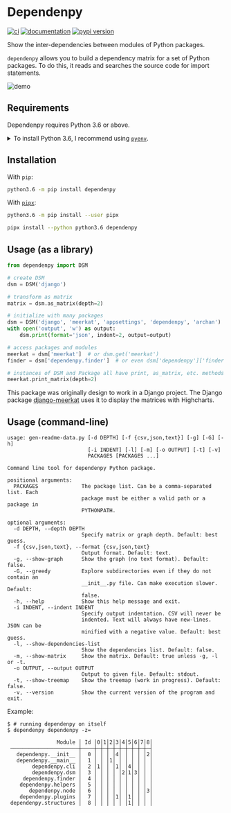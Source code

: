 # Dependenpy

[![ci](https://github.com/pawamoy/dependenpy/workflows/ci/badge.svg)](https://github.com/pawamoy/dependenpy/actions?query=workflow%3Aci)
[![documentation](https://img.shields.io/badge/docs-mkdocs%20material-blue.svg?style=flat)](https://pawamoy.github.io/dependenpy/)
[![pypi version](https://img.shields.io/pypi/v/dependenpy.svg)](https://pypi.org/project/dependenpy/)

Show the inter-dependencies between modules of Python packages.

`dependenpy` allows you to build a dependency matrix for a set of Python packages.
To do this, it reads and searches the source code for import statements.

![demo](demo.svg)

## Requirements

Dependenpy requires Python 3.6 or above.

<details>
<summary>To install Python 3.6, I recommend using <a href="https://github.com/pyenv/pyenv"><code>pyenv</code></a>.</summary>

```bash
# install pyenv
git clone https://github.com/pyenv/pyenv ~/.pyenv

# setup pyenv (you should also put these three lines in .bashrc or similar)
export PATH="${HOME}/.pyenv/bin:${PATH}"
export PYENV_ROOT="${HOME}/.pyenv"
eval "$(pyenv init -)"

# install Python 3.6
pyenv install 3.6.8

# make it available globally
pyenv global system 3.6.8
```
</details>

## Installation

With `pip`:
```bash
python3.6 -m pip install dependenpy
```

With [`pipx`](https://github.com/pipxproject/pipx):
```bash
python3.6 -m pip install --user pipx

pipx install --python python3.6 dependenpy
```

## Usage (as a library)

```python
from dependenpy import DSM

# create DSM
dsm = DSM('django')

# transform as matrix
matrix = dsm.as_matrix(depth=2)

# initialize with many packages
dsm = DSM('django', 'meerkat', 'appsettings', 'dependenpy', 'archan')
with open('output', 'w') as output:
    dsm.print(format='json', indent=2, output=output)

# access packages and modules
meerkat = dsm['meerkat']  # or dsm.get('meerkat')
finder = dsm['dependenpy.finder']  # or even dsm['dependenpy']['finder']

# instances of DSM and Package all have print, as_matrix, etc. methods
meerkat.print_matrix(depth=2)
```

This package was originally design to work in a Django project.
The Django package [django-meerkat](https://github.com/Genida/django-meerkat)
uses it to display the matrices with Highcharts.

## Usage (command-line)

```
usage: gen-readme-data.py [-d DEPTH] [-f {csv,json,text}] [-g] [-G] [-h]
                          [-i INDENT] [-l] [-m] [-o OUTPUT] [-t] [-v]
                          PACKAGES [PACKAGES ...]

Command line tool for dependenpy Python package.

positional arguments:
  PACKAGES              The package list. Can be a comma-separated list. Each
                        package must be either a valid path or a package in
                        PYTHONPATH.

optional arguments:
  -d DEPTH, --depth DEPTH
                        Specify matrix or graph depth. Default: best guess.
  -f {csv,json,text}, --format {csv,json,text}
                        Output format. Default: text.
  -g, --show-graph      Show the graph (no text format). Default: false.
  -G, --greedy          Explore subdirectories even if they do not contain an
                        __init__.py file. Can make execution slower. Default:
                        false.
  -h, --help            Show this help message and exit.
  -i INDENT, --indent INDENT
                        Specify output indentation. CSV will never be
                        indented. Text will always have new-lines. JSON can be
                        minified with a negative value. Default: best guess.
  -l, --show-dependencies-list
                        Show the dependencies list. Default: false.
  -m, --show-matrix     Show the matrix. Default: true unless -g, -l or -t.
  -o OUTPUT, --output OUTPUT
                        Output to given file. Default: stdout.
  -t, --show-treemap    Show the treemap (work in progress). Default: false.
  -v, --version         Show the current version of the program and exit.

```

Example:

```console
$ # running dependenpy on itself
$ dependenpy dependenpy -z=

                Module │ Id │0│1│2│3│4│5│6│7│8│
 ──────────────────────┼────┼─┼─┼─┼─┼─┼─┼─┼─┼─┤
   dependenpy.__init__ │  0 │ │ │ │4│ │ │ │ │2│
   dependenpy.__main__ │  1 │ │ │1│ │ │ │ │ │ │
        dependenpy.cli │  2 │1│ │ │1│ │4│ │ │ │
        dependenpy.dsm │  3 │ │ │ │ │2│1│3│ │ │
     dependenpy.finder │  4 │ │ │ │ │ │ │ │ │ │
    dependenpy.helpers │  5 │ │ │ │ │ │ │ │ │ │
       dependenpy.node │  6 │ │ │ │ │ │ │ │ │3│
    dependenpy.plugins │  7 │ │ │ │1│ │1│ │ │ │
 dependenpy.structures │  8 │ │ │ │ │ │1│ │ │ │

```
